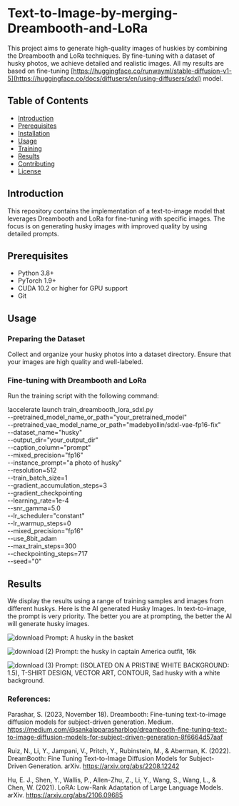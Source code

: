 # Text-to-Image-by-merging-Dreambooth-and-LoRa 

This project aims to generate high-quality images of huskies by combining the Dreambooth and LoRa techniques. By fine-tuning with a dataset of husky photos, we achieve detailed and realistic images. All my results are based on fine-tuning [https://huggingface.co/runwayml/stable-diffusion-v1-5](https://huggingface.co/docs/diffusers/en/using-diffusers/sdxl) model.

## Table of Contents
- [Introduction](#introduction)
- [Prerequisites](#prerequisites)
- [Installation](#installation)
- [Usage](#usage)
- [Training](#training)
- [Results](#results)
- [Contributing](#contributing)
- [License](#license)

## Introduction
This repository contains the implementation of a text-to-image model that leverages Dreambooth and LoRa for fine-tuning with specific images. The focus is on generating husky images with improved quality by using detailed prompts.

## Prerequisites
- Python 3.8+
- PyTorch 1.9+
- CUDA 10.2 or higher for GPU support
- Git

## Usage
### Preparing the Dataset
Collect and organize your husky photos into a dataset directory. Ensure that your images are high quality and well-labeled.

### Fine-tuning with Dreambooth and LoRa
Run the training script with the following command:

!accelerate launch train_dreambooth_lora_sdxl.py \
  --pretrained_model_name_or_path="your_pretrained_model" \
  --pretrained_vae_model_name_or_path="madebyollin/sdxl-vae-fp16-fix" \
  --dataset_name="husky" \
  --output_dir="your_output_dir" \
  --caption_column="prompt"\
  --mixed_precision="fp16" \
  --instance_prompt="a photo of husky" \
  --resolution=512 \
  --train_batch_size=1 \
  --gradient_accumulation_steps=3 \
  --gradient_checkpointing \
  --learning_rate=1e-4 \
  --snr_gamma=5.0 \
  --lr_scheduler="constant" \
  --lr_warmup_steps=0 \
  --mixed_precision="fp16" \
  --use_8bit_adam \
  --max_train_steps=300 \
  --checkpointing_steps=717 \
  --seed="0"

## Results
We display the results using a range of training samples and images from different huskys. Here is the AI generated Husky Images. In text-to-image, the prompt is very priority. The better you are at prompting, the better the AI will generate husky images. 

![download](https://github.com/Ye-Bhone-Lin/Text-to-Image-by-merging-Dreambooth-and-LoRa/assets/106800189/9dad6cad-f76b-46e8-9956-ec18a77ef380) 
Prompt: A husky in the basket

![download (2)](https://github.com/Ye-Bhone-Lin/Text-to-Image-by-merging-Dreambooth-and-LoRa/assets/106800189/301c37ee-62e8-48a4-88bd-782880c4022a)
Prompt: the husky in captain America outfit, 16k

![download (3)](https://github.com/Ye-Bhone-Lin/Text-to-Image-by-merging-Dreambooth-and-LoRa/assets/106800189/68b9be6a-2176-4b4c-8ed4-f218cb3475fc)
Prompt: (ISOLATED ON A PRISTINE WHITE BACKGROUND: 1.5), T-SHIRT DESIGN, VECTOR ART, CONTOUR, Sad husky with a white background.

### References:

Parashar, S. (2023, November 18). Dreambooth: Fine-tuning text-to-image diffusion models for subject-driven generation. Medium. https://medium.com/@sankalpparasharblog/dreambooth-fine-tuning-text-to-image-diffusion-models-for-subject-driven-generation-8f6664d57aaf

Ruiz, N., Li, Y., Jampani, V., Pritch, Y., Rubinstein, M., & Aberman, K. (2022). DreamBooth: Fine Tuning Text-to-Image Diffusion Models for Subject-Driven Generation. arXiv. https://arxiv.org/abs/2208.12242

Hu, E. J., Shen, Y., Wallis, P., Allen-Zhu, Z., Li, Y., Wang, S., Wang, L., & Chen, W. (2021). LoRA: Low-Rank Adaptation of Large Language Models. arXiv. https://arxiv.org/abs/2106.09685




